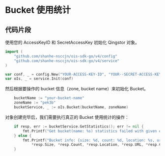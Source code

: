 # Bucket 使用统计

## 代码片段

使用您的 AccessKeyID 和 SecretAccessKey 初始化 Qingstor 对象。

```go
import (
	"github.com/shanhe-nsccjn/ois-sdk-go/v4/config"
	"github.com/shanhe-nsccjn/ois-sdk-go/v4/service"
)

var conf, _ = config.New("YOUR-ACCESS-KEY-ID", "YOUR--SECRET-ACCESS-KEY")
var oIs, _ = service.Init(conf)
```

然后根据要操作的 bucket 信息（zone, bucket name）来初始化 Bucket。

```go
	bucketName := "your-bucket-name"
	zoneName := "pek3b"
	bucketService, _ := oIs.Bucket(bucketName, zoneName)
```

对象创建完毕后，我们需要执行真正的 Bucket 使用统计的操作：

```go
	if resp, err := bucketService.GetStatistics(); err != nil {
		fmt.Printf("Get bucket(name: %s) statistics failed with given error: %s\n", bucketName, err)
	} else {
		fmt.Printf("Bucket info: {size: %d, count: %d, location: %s, url: %s, created: %s}\n",
			*resp.Size, *resp.Count, *resp.Location, *resp.URL, *resp.Created)
	}
```

